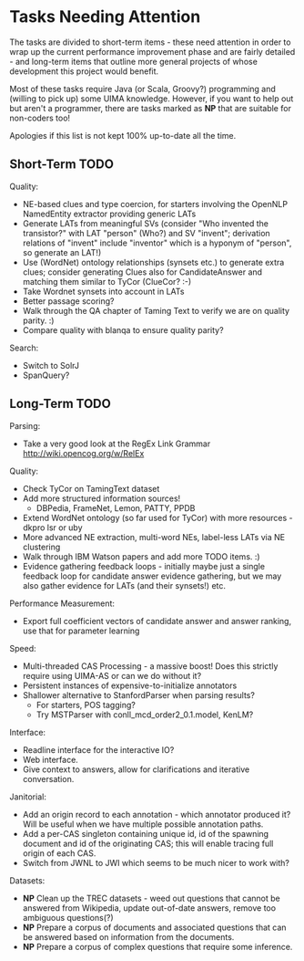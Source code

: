 Tasks Needing Attention
=======================

The tasks are divided to short-term items - these need attention
in order to wrap up the current performance improvement phase
and are fairly detailed - and long-term items that outline more
general projects of whose development this project would benefit.

Most of these tasks require Java (or Scala, Groovy?) programming
and (willing to pick up) some UIMA knowledge.  However, if you
want to help out but aren't a programmer, there are tasks marked
as **NP** that are suitable for non-coders too!

Apologies if this list is not kept 100% up-to-date all the time.

Short-Term TODO
---------------

Quality:
  * NE-based clues and type coercion, for starters involving
    the OpenNLP NamedEntity extractor providing generic LATs
  * Generate LATs from meaningful SVs (consider "Who invented
    the transistor?" with LAT "person" (Who?) and SV "invent";
    derivation relations of "invent" include "inventor" which is
    a hyponym of "person", so generate an LAT!)
  * Use (WordNet) ontology relationships (synsets etc.) to generate
    extra clues; consider generating Clues also for CandidateAnswer
    and matching them similar to TyCor (ClueCor? :-)
  * Take Wordnet synsets into account in LATs
  * Better passage scoring?
  * Walk through the QA chapter of Taming Text to verify we are on
    quality parity. :)
  * Compare quality with blanqa to ensure quality parity?

Search:
  * Switch to SolrJ
  * SpanQuery?

Long-Term TODO
--------------

Parsing:
  * Take a very good look at the RegEx Link Grammar
    <http://wiki.opencog.org/w/RelEx>

Quality:
  * Check TyCor on TamingText dataset
  * Add more structured information sources!
    * DBPedia, FrameNet, Lemon, PATTY, PPDB
  * Extend WordNet ontology (so far used for TyCor) with more
    resources - dkpro lsr or uby
  * More advanced NE extraction, multi-word NEs, label-less LATs
    via NE clustering
  * Walk through IBM Watson papers and add more TODO items. :)
  * Evidence gathering feedback loops - initially maybe just
    a single feedback loop for candidate answer evidence gathering,
    but we may also gather evidence for LATs (and their synsets!) etc.

Performance Measurement:
  * Export full coefficient vectors of candidate answer and answer
    ranking, use that for parameter learning

Speed:
  * Multi-threaded CAS Processing - a massive boost!  Does this
    strictly require using UIMA-AS or can we do without it?
  * Persistent instances of expensive-to-initialize annotators
  * Shallower alternative to StanfordParser when parsing results?
    * For starters, POS tagging?
    * Try MSTParser with conll_mcd_order2_0.1.model, KenLM?

Interface:
  * Readline interface for the interactive IO?
  * Web interface.
  * Give context to answers, allow for clarifications and iterative
    conversation.

Janitorial:
  * Add an origin record to each annotation - which annotator
    produced it? Will be useful when we have multiple possible
    annotation paths.
  * Add a per-CAS singleton containing unique id, id of the
    spawning document and id of the originating CAS; this will
    enable tracing full origin of each CAS.
  * Switch from JWNL to JWI which seems to be much nicer to work with?

Datasets:
  * **NP** Clean up the TREC datasets - weed out questions that
    cannot be answered from Wikipedia, update out-of-date answers,
    remove too ambiguous questions(?)
  * **NP** Prepare a corpus of documents and associated questions
    that can be answered based on information from the documents.
  * **NP** Prepare a corpus of complex questions that require some
    inference.
